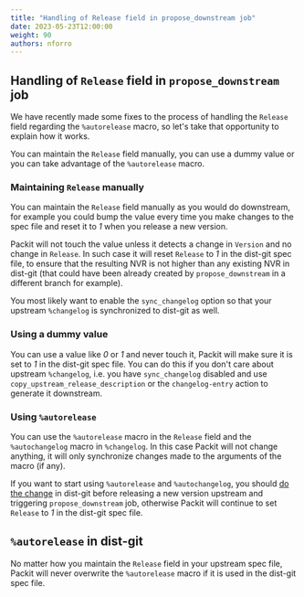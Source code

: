 ```yaml
---
title: "Handling of Release field in propose_downstream job"
date: 2023-05-23T12:00:00
weight: 90
authors: nforro
---
```


## Handling of `Release` field in `propose_downstream` job

We have recently made some fixes to the process of handling the `Release` field regarding the `%autorelease` macro, so let's take that opportunity to explain how it works.

You can maintain the `Release` field manually, you can use a dummy value or you can take advantage of the `%autorelease` macro.

### Maintaining `Release` manually

You can maintain the `Release` field manually as you would do downstream, for example you could bump the value every time you make changes to the spec file and reset it to _1_ when you release a new version.

Packit will not touch the value unless it detects a change in `Version` and no change in `Release`. In such case it will reset `Release` to _1_ in the dist-git spec file, to ensure that the resulting NVR is not higher than any existing NVR in dist-git (that could have been already created by `propose_downstream` in a different branch for example).

You most likely want to enable the `sync_changelog` option so that your upstream `%changelog` is synchronized to dist-git as well.

### Using a dummy value

You can use a value like _0_ or _1_ and never touch it, Packit will make sure it is set to _1_ in the dist-git spec file.
You can do this if you don't care about upstream `%changelog`, i.e. you have `sync_changelog` disabled and use `copy_upstream_release_description` or the `changelog-entry` action to generate it downstream.

### Using `%autorelease`

You can use the `%autorelease` macro in the `Release` field and the `%autochangelog` macro in `%changelog`. In this case Packit will not change anything, it will only synchronize changes made to the arguments of the macro (if any).

If you want to start using `%autorelease` and `%autochangelog`, you should [do the change](https://docs.pagure.org/fedora-infra.rpmautospec/opting-in.html) in dist-git before releasing a new version upstream and triggering `propose_downstream` job, otherwise Packit will continue to set `Release` to _1_ in the dist-git spec file.

## `%autorelease` in dist-git

No matter how you maintain the `Release` field in your upstream spec file, Packit will never overwrite the `%autorelease` macro if it is used in the dist-git spec file.

